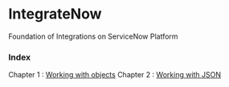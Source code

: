 # IntegrateNow
Foundation of Integrations on ServiceNow Platform

### Index
Chapter 1 : [Working with objects](/Chapter1.md)
Chapter 2 : [Working with JSON](/Chapter2.md)
